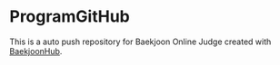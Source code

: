 # ProgramGitHub
This is a auto push repository for Baekjoon Online Judge created with [BaekjoonHub](https://github.com/BaekjoonHub/BaekjoonHub).
